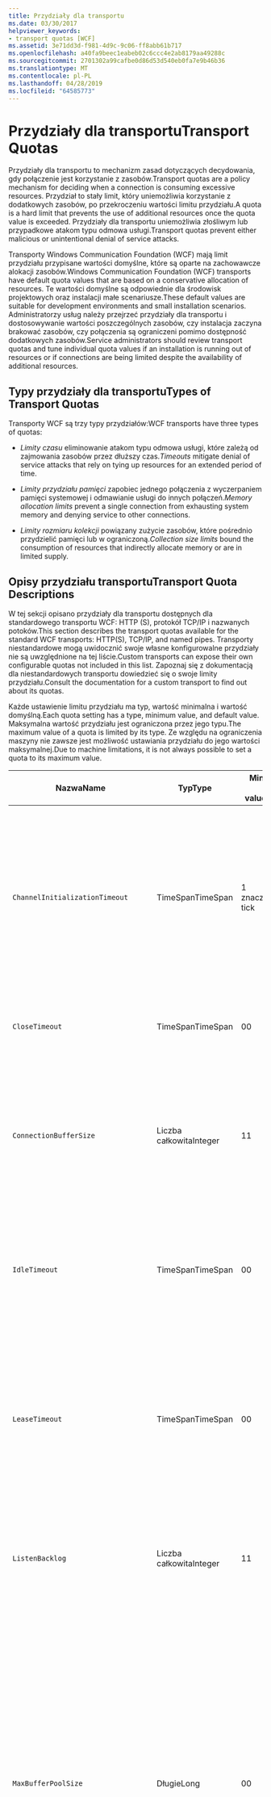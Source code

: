 ```yaml
---
title: Przydziały dla transportu
ms.date: 03/30/2017
helpviewer_keywords:
- transport quotas [WCF]
ms.assetid: 3e71dd3d-f981-4d9c-9c06-ff8abb61b717
ms.openlocfilehash: a40fa9beec1eabeb02c6ccc4e2ab8179aa49288c
ms.sourcegitcommit: 2701302a99cafbe0d86d53d540eb0fa7e9b46b36
ms.translationtype: MT
ms.contentlocale: pl-PL
ms.lasthandoff: 04/28/2019
ms.locfileid: "64585773"
---
```

# <a name="transport-quotas"></a><span data-ttu-id="481a7-102">Przydziały dla transportu</span><span class="sxs-lookup"><span data-stu-id="481a7-102">Transport Quotas</span></span>
<span data-ttu-id="481a7-103">Przydziały dla transportu to mechanizm zasad dotyczących decydowania, gdy połączenie jest korzystanie z zasobów.</span><span class="sxs-lookup"><span data-stu-id="481a7-103">Transport quotas are a policy mechanism for deciding when a connection is consuming excessive resources.</span></span> <span data-ttu-id="481a7-104">Przydział to stały limit, który uniemożliwia korzystanie z dodatkowych zasobów, po przekroczeniu wartości limitu przydziału.</span><span class="sxs-lookup"><span data-stu-id="481a7-104">A quota is a hard limit that prevents the use of additional resources once the quota value is exceeded.</span></span> <span data-ttu-id="481a7-105">Przydziały dla transportu uniemożliwia złośliwym lub przypadkowe atakom typu odmowa usługi.</span><span class="sxs-lookup"><span data-stu-id="481a7-105">Transport quotas prevent either malicious or unintentional denial of service attacks.</span></span>  
  
 <span data-ttu-id="481a7-106">Transporty Windows Communication Foundation (WCF) mają limit przydziału przypisane wartości domyślne, które są oparte na zachowawcze alokacji zasobów.</span><span class="sxs-lookup"><span data-stu-id="481a7-106">Windows Communication Foundation (WCF) transports have default quota values that are based on a conservative allocation of resources.</span></span> <span data-ttu-id="481a7-107">Te wartości domyślne są odpowiednie dla środowisk projektowych oraz instalacji małe scenariusze.</span><span class="sxs-lookup"><span data-stu-id="481a7-107">These default values are suitable for development environments and small installation scenarios.</span></span> <span data-ttu-id="481a7-108">Administratorzy usług należy przejrzeć przydziały dla transportu i dostosowywanie wartości poszczególnych zasobów, czy instalacja zaczyna brakować zasobów, czy połączenia są ograniczeni pomimo dostępność dodatkowych zasobów.</span><span class="sxs-lookup"><span data-stu-id="481a7-108">Service administrators should review transport quotas and tune individual quota values if an installation is running out of resources or if connections are being limited despite the availability of additional resources.</span></span>  
  
## <a name="types-of-transport-quotas"></a><span data-ttu-id="481a7-109">Typy przydziały dla transportu</span><span class="sxs-lookup"><span data-stu-id="481a7-109">Types of Transport Quotas</span></span>  
 <span data-ttu-id="481a7-110">Transporty WCF są trzy typy przydziałów:</span><span class="sxs-lookup"><span data-stu-id="481a7-110">WCF transports have three types of quotas:</span></span>  
  
- <span data-ttu-id="481a7-111">*Limity czasu* eliminowanie atakom typu odmowa usługi, które zależą od zajmowania zasobów przez dłuższy czas.</span><span class="sxs-lookup"><span data-stu-id="481a7-111">*Timeouts* mitigate denial of service attacks that rely on tying up resources for an extended period of time.</span></span>  
  
- <span data-ttu-id="481a7-112">*Limity przydziału pamięci* zapobiec jednego połączenia z wyczerpaniem pamięci systemowej i odmawianie usługi do innych połączeń.</span><span class="sxs-lookup"><span data-stu-id="481a7-112">*Memory allocation limits* prevent a single connection from exhausting system memory and denying service to other connections.</span></span>  
  
- <span data-ttu-id="481a7-113">*Limity rozmiaru kolekcji* powiązany zużycie zasobów, które pośrednio przydzielić pamięci lub w ograniczoną.</span><span class="sxs-lookup"><span data-stu-id="481a7-113">*Collection size limits* bound the consumption of resources that indirectly allocate memory or are in limited supply.</span></span>  
  
## <a name="transport-quota-descriptions"></a><span data-ttu-id="481a7-114">Opisy przydziału transportu</span><span class="sxs-lookup"><span data-stu-id="481a7-114">Transport Quota Descriptions</span></span>  
 <span data-ttu-id="481a7-115">W tej sekcji opisano przydziały dla transportu dostępnych dla standardowego transportu WCF: HTTP (S), protokół TCP/IP i nazwanych potoków.</span><span class="sxs-lookup"><span data-stu-id="481a7-115">This section describes the transport quotas available for the standard WCF transports: HTTP(S), TCP/IP, and named pipes.</span></span> <span data-ttu-id="481a7-116">Transporty niestandardowe mogą uwidocznić swoje własne konfigurowalne przydziały nie są uwzględnione na tej liście.</span><span class="sxs-lookup"><span data-stu-id="481a7-116">Custom transports can expose their own configurable quotas not included in this list.</span></span> <span data-ttu-id="481a7-117">Zapoznaj się z dokumentacją dla niestandardowych transportu dowiedzieć się o swoje limity przydziału.</span><span class="sxs-lookup"><span data-stu-id="481a7-117">Consult the documentation for a custom transport to find out about its quotas.</span></span>  
  
 <span data-ttu-id="481a7-118">Każde ustawienie limitu przydziału ma typ, wartość minimalna i wartość domyślną.</span><span class="sxs-lookup"><span data-stu-id="481a7-118">Each quota setting has a type, minimum value, and default value.</span></span> <span data-ttu-id="481a7-119">Maksymalna wartość przydziału jest ograniczona przez jego typu.</span><span class="sxs-lookup"><span data-stu-id="481a7-119">The maximum value of a quota is limited by its type.</span></span> <span data-ttu-id="481a7-120">Ze względu na ograniczenia maszyny nie zawsze jest możliwość ustawiania przydziału do jego wartości maksymalnej.</span><span class="sxs-lookup"><span data-stu-id="481a7-120">Due to machine limitations, it is not always possible to set a quota to its maximum value.</span></span>  
  
|<span data-ttu-id="481a7-121">Nazwa</span><span class="sxs-lookup"><span data-stu-id="481a7-121">Name</span></span>|<span data-ttu-id="481a7-122">Typ</span><span class="sxs-lookup"><span data-stu-id="481a7-122">Type</span></span>|<span data-ttu-id="481a7-123">Min.</span><span class="sxs-lookup"><span data-stu-id="481a7-123">Min.</span></span><br /><br /> <span data-ttu-id="481a7-124">value</span><span class="sxs-lookup"><span data-stu-id="481a7-124">value</span></span>|<span data-ttu-id="481a7-125">Domyślny</span><span class="sxs-lookup"><span data-stu-id="481a7-125">Default</span></span><br /><br /> <span data-ttu-id="481a7-126">value</span><span class="sxs-lookup"><span data-stu-id="481a7-126">value</span></span>|<span data-ttu-id="481a7-127">Opis</span><span class="sxs-lookup"><span data-stu-id="481a7-127">Description</span></span>|  
|----------|----------|--------------------|-----------------------|-----------------|  
|`ChannelInitializationTimeout`|<span data-ttu-id="481a7-128">TimeSpan</span><span class="sxs-lookup"><span data-stu-id="481a7-128">TimeSpan</span></span>|<span data-ttu-id="481a7-129">1 znaczników</span><span class="sxs-lookup"><span data-stu-id="481a7-129">1 tick</span></span>|<span data-ttu-id="481a7-130">5 s</span><span class="sxs-lookup"><span data-stu-id="481a7-130">5 sec</span></span>|<span data-ttu-id="481a7-131">Maksymalny czas oczekiwania na połączenie do wysłania Preambuła podczas początkowego Odczyt.</span><span class="sxs-lookup"><span data-stu-id="481a7-131">Maximum time to wait for a connection to send the preamble during the initial read.</span></span> <span data-ttu-id="481a7-132">Odebrano te dane przed uwierzytelnianie odbywa się.</span><span class="sxs-lookup"><span data-stu-id="481a7-132">This data is received before authentication occurs.</span></span> <span data-ttu-id="481a7-133">To ustawienie jest zwykle znacznie mniejszy niż `ReceiveTimeout` wartości limitu przydziału.</span><span class="sxs-lookup"><span data-stu-id="481a7-133">This setting is generally much smaller than the `ReceiveTimeout` quota value.</span></span>|  
|`CloseTimeout`|<span data-ttu-id="481a7-134">TimeSpan</span><span class="sxs-lookup"><span data-stu-id="481a7-134">TimeSpan</span></span>|<span data-ttu-id="481a7-135">0</span><span class="sxs-lookup"><span data-stu-id="481a7-135">0</span></span>|<span data-ttu-id="481a7-136">1 min</span><span class="sxs-lookup"><span data-stu-id="481a7-136">1 min</span></span>|<span data-ttu-id="481a7-137">Maksymalny czas oczekiwania na połączenie zamknąć przed transportu zgłasza wyjątek.</span><span class="sxs-lookup"><span data-stu-id="481a7-137">Maximum time to wait for a connection to close before the transport raises an exception.</span></span>|  
|`ConnectionBufferSize`|<span data-ttu-id="481a7-138">Liczba całkowita</span><span class="sxs-lookup"><span data-stu-id="481a7-138">Integer</span></span>|<span data-ttu-id="481a7-139">1</span><span class="sxs-lookup"><span data-stu-id="481a7-139">1</span></span>|<span data-ttu-id="481a7-140">8 KB</span><span class="sxs-lookup"><span data-stu-id="481a7-140">8 KB</span></span>|<span data-ttu-id="481a7-141">Rozmiar w bajtach, wysyłania i odbierania buforów transportu źródłowego.</span><span class="sxs-lookup"><span data-stu-id="481a7-141">Size, in bytes, of the transmit and receive buffers of the underlying transport.</span></span> <span data-ttu-id="481a7-142">Zwiększenie rozmiaru buforu może zwiększyć przepływność, podczas wysyłania dużych komunikatów.</span><span class="sxs-lookup"><span data-stu-id="481a7-142">Increasing the buffer size can improve throughput when sending large messages.</span></span>|  
|`IdleTimeout`|<span data-ttu-id="481a7-143">TimeSpan</span><span class="sxs-lookup"><span data-stu-id="481a7-143">TimeSpan</span></span>|<span data-ttu-id="481a7-144">0</span><span class="sxs-lookup"><span data-stu-id="481a7-144">0</span></span>|<span data-ttu-id="481a7-145">2 min</span><span class="sxs-lookup"><span data-stu-id="481a7-145">2 min</span></span>|<span data-ttu-id="481a7-146">Maksymalny czas tego połączenie może pozostawać bezczynne, zanim zamykane.</span><span class="sxs-lookup"><span data-stu-id="481a7-146">Maximum time a pooled connection can remain idle before being closed.</span></span><br /><br /> <span data-ttu-id="481a7-147">To ustawienie dotyczy tylko puli połączeń.</span><span class="sxs-lookup"><span data-stu-id="481a7-147">This setting only applies to pooled connections.</span></span>|  
|`LeaseTimeout`|<span data-ttu-id="481a7-148">TimeSpan</span><span class="sxs-lookup"><span data-stu-id="481a7-148">TimeSpan</span></span>|<span data-ttu-id="481a7-149">0</span><span class="sxs-lookup"><span data-stu-id="481a7-149">0</span></span>|<span data-ttu-id="481a7-150">5 min</span><span class="sxs-lookup"><span data-stu-id="481a7-150">5 min</span></span>|<span data-ttu-id="481a7-151">Maksymalny okres istnienia puli aktywne połączenie.</span><span class="sxs-lookup"><span data-stu-id="481a7-151">Maximum lifetime of an active pooled connection.</span></span> <span data-ttu-id="481a7-152">Po upływie określonego czasu, połączenie zostaje zamknięte, gdy bieżące żądanie zostanie obsłużone.</span><span class="sxs-lookup"><span data-stu-id="481a7-152">After the specified time elapses, the connection closes once the current request is serviced.</span></span><br /><br /> <span data-ttu-id="481a7-153">To ustawienie dotyczy tylko puli połączeń.</span><span class="sxs-lookup"><span data-stu-id="481a7-153">This setting only applies to pooled connections.</span></span>|  
|`ListenBacklog`|<span data-ttu-id="481a7-154">Liczba całkowita</span><span class="sxs-lookup"><span data-stu-id="481a7-154">Integer</span></span>|<span data-ttu-id="481a7-155">1</span><span class="sxs-lookup"><span data-stu-id="481a7-155">1</span></span>|<span data-ttu-id="481a7-156">10</span><span class="sxs-lookup"><span data-stu-id="481a7-156">10</span></span>|<span data-ttu-id="481a7-157">Maksymalna liczba połączeń, które mogą mieć unserviced odbiornik przed dodatkowych połączeń do tego punktu końcowego są odrzucane.</span><span class="sxs-lookup"><span data-stu-id="481a7-157">Maximum number of connections that the listener can have unserviced before additional connections to that endpoint are denied.</span></span>|  
|`MaxBufferPoolSize`|<span data-ttu-id="481a7-158">Długie</span><span class="sxs-lookup"><span data-stu-id="481a7-158">Long</span></span>|<span data-ttu-id="481a7-159">0</span><span class="sxs-lookup"><span data-stu-id="481a7-159">0</span></span>|<span data-ttu-id="481a7-160">512 KB</span><span class="sxs-lookup"><span data-stu-id="481a7-160">512 KB</span></span>|<span data-ttu-id="481a7-161">Maksymalna ilość pamięci, w bajtach, które transportu devotes do puli buforów komunikatów wielokrotnego użytku.</span><span class="sxs-lookup"><span data-stu-id="481a7-161">Maximum memory, in bytes, that the transport devotes to pooling reusable message buffers.</span></span> <span data-ttu-id="481a7-162">Gdy pula nie może dostarczyć buforu komunikatu, bufor nowego jest przydzielany do tymczasowego użytku.</span><span class="sxs-lookup"><span data-stu-id="481a7-162">When the pool cannot supply a message buffer, a new buffer is allocated for temporary use.</span></span><br /><br /> <span data-ttu-id="481a7-163">Instalacje, utworzyć wiele fabryki kanałów i odbiorników, które można przydzielić dużej ilości pamięci dla puli buforów.</span><span class="sxs-lookup"><span data-stu-id="481a7-163">Installations that create many channel factories or listeners can allocate large amounts of memory for buffer pools.</span></span> <span data-ttu-id="481a7-164">Ograniczenie to rozmiar buforu może znacznie zmniejszyć użycie pamięci w tym scenariuszu.</span><span class="sxs-lookup"><span data-stu-id="481a7-164">Reducing this buffer size can greatly reduce memory usage in this scenario.</span></span>|  
|`MaxBufferSize`|<span data-ttu-id="481a7-165">Liczba całkowita</span><span class="sxs-lookup"><span data-stu-id="481a7-165">Integer</span></span>|<span data-ttu-id="481a7-166">1</span><span class="sxs-lookup"><span data-stu-id="481a7-166">1</span></span>|<span data-ttu-id="481a7-167">64 KB</span><span class="sxs-lookup"><span data-stu-id="481a7-167">64 KB</span></span>|<span data-ttu-id="481a7-168">Maksymalny rozmiar w bajtach bufora używany dla danych przesyłanych strumieniowo.</span><span class="sxs-lookup"><span data-stu-id="481a7-168">Maximum size, in bytes, of a buffer used for streaming data.</span></span> <span data-ttu-id="481a7-169">Jeśli ten limit przydziału transportu nie jest ustawiona, lub transportu nie korzysta z przesyłania strumieniowego, a następnie wartość limitu przydziału jest taka sama jak mniejszego z `MaxReceivedMessageSize` wartości limitu przydziału i <xref:System.Int32.MaxValue>.</span><span class="sxs-lookup"><span data-stu-id="481a7-169">If this transport quota is not set, or the transport is not using streaming, then the quota value is the same as the smaller of the `MaxReceivedMessageSize` quota value and <xref:System.Int32.MaxValue>.</span></span>|  
|`MaxOutboundConnectionsPerEndpoint`|<span data-ttu-id="481a7-170">Liczba całkowita</span><span class="sxs-lookup"><span data-stu-id="481a7-170">Integer</span></span>|<span data-ttu-id="481a7-171">1</span><span class="sxs-lookup"><span data-stu-id="481a7-171">1</span></span>|<span data-ttu-id="481a7-172">10</span><span class="sxs-lookup"><span data-stu-id="481a7-172">10</span></span>|<span data-ttu-id="481a7-173">Maksymalna liczba połączeń wychodzących, które mogą być powiązane z określonym punktem końcowym.</span><span class="sxs-lookup"><span data-stu-id="481a7-173">Maximum number of outgoing connections that can be associated with a particular endpoint.</span></span><br /><br /> <span data-ttu-id="481a7-174">To ustawienie dotyczy tylko puli połączeń.</span><span class="sxs-lookup"><span data-stu-id="481a7-174">This setting only applies to pooled connections.</span></span>|  
|`MaxOutputDelay`|<span data-ttu-id="481a7-175">TimeSpan</span><span class="sxs-lookup"><span data-stu-id="481a7-175">TimeSpan</span></span>|<span data-ttu-id="481a7-176">0</span><span class="sxs-lookup"><span data-stu-id="481a7-176">0</span></span>|<span data-ttu-id="481a7-177">200 ms</span><span class="sxs-lookup"><span data-stu-id="481a7-177">200 ms</span></span>|<span data-ttu-id="481a7-178">Maksymalny czas oczekiwania po zakończeniu operacji wysyłania dla przetwarzania wsadowego dodatkowe komunikaty w ramach jednej operacji.</span><span class="sxs-lookup"><span data-stu-id="481a7-178">Maximum time to wait after a send operation for batching additional messages in a single operation.</span></span> <span data-ttu-id="481a7-179">Komunikaty są wysyłane wcześniej, jeśli bufor transportu źródłowego zostaje zapełniony.</span><span class="sxs-lookup"><span data-stu-id="481a7-179">Messages are sent earlier if the buffer of the underlying transport becomes full.</span></span> <span data-ttu-id="481a7-180">Wysyłanie dodatkowych komunikatów nie powoduje resetowania opóźnienie.</span><span class="sxs-lookup"><span data-stu-id="481a7-180">Sending additional messages does not reset the delay period.</span></span>|  
|`MaxPendingAccepts`|<span data-ttu-id="481a7-181">Liczba całkowita</span><span class="sxs-lookup"><span data-stu-id="481a7-181">Integer</span></span>|<span data-ttu-id="481a7-182">1</span><span class="sxs-lookup"><span data-stu-id="481a7-182">1</span></span>|<span data-ttu-id="481a7-183">1</span><span class="sxs-lookup"><span data-stu-id="481a7-183">1</span></span>|<span data-ttu-id="481a7-184">Maksymalna liczba akceptuje kanałów, że odbiornik może mieć oczekiwania.</span><span class="sxs-lookup"><span data-stu-id="481a7-184">Maximum number of accepts for channels that the listener can have waiting.</span></span><br /><br /> <span data-ttu-id="481a7-185">Brak interwału czasu między Kończenie Akceptuj i uruchamianie nowego accept.</span><span class="sxs-lookup"><span data-stu-id="481a7-185">There is an interval of time between the accept completing and a new accept starting.</span></span> <span data-ttu-id="481a7-186">Zwiększenie rozmiaru tej kolekcji może uniemożliwić klientów łączących się w danym przedziale czasu z porzucana.</span><span class="sxs-lookup"><span data-stu-id="481a7-186">Increasing this collection size can prevent clients that connect during this interval from being dropped.</span></span>|  
|`MaxPendingConnections`|<span data-ttu-id="481a7-187">Liczba całkowita</span><span class="sxs-lookup"><span data-stu-id="481a7-187">Integer</span></span>|<span data-ttu-id="481a7-188">1</span><span class="sxs-lookup"><span data-stu-id="481a7-188">1</span></span>|<span data-ttu-id="481a7-189">10</span><span class="sxs-lookup"><span data-stu-id="481a7-189">10</span></span>|<span data-ttu-id="481a7-190">Maksymalna liczba połączeń, które mogą mieć odbiornika, oczekuje na zatwierdzenie przez aplikację.</span><span class="sxs-lookup"><span data-stu-id="481a7-190">Maximum number of connections that the listener can have waiting to be accepted by the application.</span></span> <span data-ttu-id="481a7-191">Po przekroczeniu tej wartości limitu przydziału na nowe połączenia przychodzące są odrzucane zamiast oczekuje na zatwierdzenie.</span><span class="sxs-lookup"><span data-stu-id="481a7-191">When this quota value is exceeded, new incoming connections are dropped rather than waiting to be accepted.</span></span><br /><br /> <span data-ttu-id="481a7-192">Połączenie funkcji, takich jak zabezpieczenia komunikatów może spowodować klienta otworzyć więcej niż jedno połączenie.</span><span class="sxs-lookup"><span data-stu-id="481a7-192">Connection features such as message security can cause a client to open more than one connection.</span></span> <span data-ttu-id="481a7-193">Administratorzy usługi należy uwzględnić w przypadku tych dodatkowych połączeń, podczas ustawiania tej wartości limitu przydziału.</span><span class="sxs-lookup"><span data-stu-id="481a7-193">Service administrators should account for these additional connections when setting this quota value.</span></span>|  
|`MaxReceivedMessageSize`|<span data-ttu-id="481a7-194">Długie</span><span class="sxs-lookup"><span data-stu-id="481a7-194">Long</span></span>|<span data-ttu-id="481a7-195">1</span><span class="sxs-lookup"><span data-stu-id="481a7-195">1</span></span>|<span data-ttu-id="481a7-196">64 KB</span><span class="sxs-lookup"><span data-stu-id="481a7-196">64 KB</span></span>|<span data-ttu-id="481a7-197">Maksymalny rozmiar w bajtach odebranego komunikatu, włącznie z nagłówkami, zanim transportu zgłasza wyjątek.</span><span class="sxs-lookup"><span data-stu-id="481a7-197">Maximum size, in bytes, of a received message, including headers, before the transport raises an exception.</span></span>|  
|`OpenTimeout`|<span data-ttu-id="481a7-198">TimeSpan</span><span class="sxs-lookup"><span data-stu-id="481a7-198">TimeSpan</span></span>|<span data-ttu-id="481a7-199">0</span><span class="sxs-lookup"><span data-stu-id="481a7-199">0</span></span>|<span data-ttu-id="481a7-200">1 min</span><span class="sxs-lookup"><span data-stu-id="481a7-200">1 min</span></span>|<span data-ttu-id="481a7-201">Maksymalny czas oczekiwania na połączenie nawiązane przed transportu zgłasza wyjątek.</span><span class="sxs-lookup"><span data-stu-id="481a7-201">Maximum time to wait for a connection to be established before the transport raises an exception.</span></span>|  
|`ReceiveTimeout`|<span data-ttu-id="481a7-202">TimeSpan</span><span class="sxs-lookup"><span data-stu-id="481a7-202">TimeSpan</span></span>|<span data-ttu-id="481a7-203">0</span><span class="sxs-lookup"><span data-stu-id="481a7-203">0</span></span>|<span data-ttu-id="481a7-204">10 min</span><span class="sxs-lookup"><span data-stu-id="481a7-204">10 min</span></span>|<span data-ttu-id="481a7-205">Maksymalny czas oczekiwania dla operacji odczytu, które należy wykonać przed transportu zgłasza wyjątek.</span><span class="sxs-lookup"><span data-stu-id="481a7-205">Maximum time to wait for a read operation to complete before the transport raises an exception.</span></span>|  
|`SendTimeout`|<span data-ttu-id="481a7-206">Przedział czasu</span><span class="sxs-lookup"><span data-stu-id="481a7-206">Timespan</span></span>|<span data-ttu-id="481a7-207">0</span><span class="sxs-lookup"><span data-stu-id="481a7-207">0</span></span>|<span data-ttu-id="481a7-208">1 min</span><span class="sxs-lookup"><span data-stu-id="481a7-208">1 min</span></span>|<span data-ttu-id="481a7-209">Maksymalny czas oczekiwania dla operacji zapisu, które należy wykonać przed transportu zgłasza wyjątek.</span><span class="sxs-lookup"><span data-stu-id="481a7-209">Maximum time to wait for a write operation to complete before the transport raises an exception.</span></span>|  
  
 <span data-ttu-id="481a7-210">Przydziały dla transportu `MaxPendingConnections` i `MaxOutboundConnectionsPerEndpoint` są łączone w pojedynczy transportu przydziału o nazwie `MaxConnections` po ustawieniu za pośrednictwem powiązania lub konfiguracji.</span><span class="sxs-lookup"><span data-stu-id="481a7-210">The transport quotas `MaxPendingConnections` and `MaxOutboundConnectionsPerEndpoint` are combined into a single transport quota called `MaxConnections` when set through the binding or configuration.</span></span> <span data-ttu-id="481a7-211">Tylko element powiązania umożliwia ustawienie te wartości limitu przydziału oddzielnie.</span><span class="sxs-lookup"><span data-stu-id="481a7-211">Only the binding element allows setting these quota values individually.</span></span> <span data-ttu-id="481a7-212">`MaxConnections` Transportu limit przydziału ma takie same wartości minimalnych i domyślnych.</span><span class="sxs-lookup"><span data-stu-id="481a7-212">The `MaxConnections` transport quota has the same minimum and default values.</span></span>  
  
## <a name="setting-transport-quotas"></a><span data-ttu-id="481a7-213">Ustawienie przydziały dla transportu</span><span class="sxs-lookup"><span data-stu-id="481a7-213">Setting Transport Quotas</span></span>  
 <span data-ttu-id="481a7-214">Przydziały dla transportu są ustawiane za pośrednictwem elementu powiązania transportu powiązania transportu, konfiguracji aplikacji lub zasad hosta.</span><span class="sxs-lookup"><span data-stu-id="481a7-214">Transport quotas are set through the transport binding element, the transport binding, application configuration, or host policy.</span></span> <span data-ttu-id="481a7-215">Ten dokument nie obejmuje ustawienia transportu za pomocą zasad hosta.</span><span class="sxs-lookup"><span data-stu-id="481a7-215">This document does not cover setting transports through host policy.</span></span> <span data-ttu-id="481a7-216">Zapoznaj się z dokumentacją dla transportu źródłowego do wykrywania ustawień przydziałów zasad hosta.</span><span class="sxs-lookup"><span data-stu-id="481a7-216">Consult the documentation for the underlying transport to discover the settings for host policy quotas.</span></span> <span data-ttu-id="481a7-217">[Konfigurowanie protokołów HTTP i HTTPS](../../../../docs/framework/wcf/feature-details/configuring-http-and-https.md) temacie opisano ustawienia limitu przydziału dla sterownik Http.sys.</span><span class="sxs-lookup"><span data-stu-id="481a7-217">The [Configuring HTTP and HTTPS](../../../../docs/framework/wcf/feature-details/configuring-http-and-https.md) topic describes quota settings for the Http.sys driver.</span></span> <span data-ttu-id="481a7-218">Wyszukaj Microsoft Knowledge Base, aby uzyskać więcej informacji o konfigurowaniu limitów Windows dla protokołu HTTP, TCP/IP i połączenia nazwanego potoku.</span><span class="sxs-lookup"><span data-stu-id="481a7-218">Search the Microsoft Knowledge Base for more information about configuring Windows limits on HTTP, TCP/IP, and named pipe connections.</span></span>  
  
 <span data-ttu-id="481a7-219">Inne rodzaje przydziały dotyczą pośrednio transportów.</span><span class="sxs-lookup"><span data-stu-id="481a7-219">Other types of quotas apply indirectly to transports.</span></span> <span data-ttu-id="481a7-220">Koder komunikatów, który używa transportu w celu przekształcenia wiadomości w bajtach może mieć własne ustawienia limitu przydziału.</span><span class="sxs-lookup"><span data-stu-id="481a7-220">The message encoder that the transport uses to transform a message into bytes can have its own quota settings.</span></span> <span data-ttu-id="481a7-221">Jednak te przydziały dotyczą niezależna od typu transportu używane.</span><span class="sxs-lookup"><span data-stu-id="481a7-221">However, these quotas are independent of the type of transport being used.</span></span>  
  
### <a name="controlling-transport-quotas-from-the-binding-element"></a><span data-ttu-id="481a7-222">Kontrolowanie przydziały dla transportu z elementu powiązania</span><span class="sxs-lookup"><span data-stu-id="481a7-222">Controlling Transport Quotas from the Binding Element</span></span>  
 <span data-ttu-id="481a7-223">Ustawienie przydziały dla transportu za pomocą elementu powiązania oferuje największą elastyczność w kontrolowaniu zachowanie transportu.</span><span class="sxs-lookup"><span data-stu-id="481a7-223">Setting transport quotas through the binding element offers the greatest flexibility in controlling the transport's behavior.</span></span> <span data-ttu-id="481a7-224">Limity czasu domyślnego dla Zamknij, Otwórz, Receive i wysłać operacje są pobierane z powiązania, po utworzeniu kanału.</span><span class="sxs-lookup"><span data-stu-id="481a7-224">The default timeouts for Close, Open, Receive, and Send operations are taken from the binding when a channel is built.</span></span>  
  
|<span data-ttu-id="481a7-225">Nazwa</span><span class="sxs-lookup"><span data-stu-id="481a7-225">Name</span></span>|<span data-ttu-id="481a7-226">HTTP</span><span class="sxs-lookup"><span data-stu-id="481a7-226">HTTP</span></span>|<span data-ttu-id="481a7-227">TCP/IP</span><span class="sxs-lookup"><span data-stu-id="481a7-227">TCP/IP</span></span>|<span data-ttu-id="481a7-228">Nazwany potok</span><span class="sxs-lookup"><span data-stu-id="481a7-228">Named pipe</span></span>|  
|----------|----------|-------------|----------------|  
|`ChannelInitializationTimeout`||<span data-ttu-id="481a7-229">X</span><span class="sxs-lookup"><span data-stu-id="481a7-229">X</span></span>|<span data-ttu-id="481a7-230">X</span><span class="sxs-lookup"><span data-stu-id="481a7-230">X</span></span>|  
|`CloseTimeout`||||  
|`ConnectionBufferSize`||<span data-ttu-id="481a7-231">X</span><span class="sxs-lookup"><span data-stu-id="481a7-231">X</span></span>|<span data-ttu-id="481a7-232">X</span><span class="sxs-lookup"><span data-stu-id="481a7-232">X</span></span>|  
|`IdleTimeout`||<span data-ttu-id="481a7-233">X</span><span class="sxs-lookup"><span data-stu-id="481a7-233">X</span></span>|<span data-ttu-id="481a7-234">X</span><span class="sxs-lookup"><span data-stu-id="481a7-234">X</span></span>|  
|`LeaseTimeout`||<span data-ttu-id="481a7-235">X</span><span class="sxs-lookup"><span data-stu-id="481a7-235">X</span></span>||  
|`ListenBacklog`||<span data-ttu-id="481a7-236">X</span><span class="sxs-lookup"><span data-stu-id="481a7-236">X</span></span>||  
|`MaxBufferPoolSize`|<span data-ttu-id="481a7-237">X</span><span class="sxs-lookup"><span data-stu-id="481a7-237">X</span></span>|<span data-ttu-id="481a7-238">X</span><span class="sxs-lookup"><span data-stu-id="481a7-238">X</span></span>|<span data-ttu-id="481a7-239">X</span><span class="sxs-lookup"><span data-stu-id="481a7-239">X</span></span>|  
|`MaxBufferSize`|<span data-ttu-id="481a7-240">X</span><span class="sxs-lookup"><span data-stu-id="481a7-240">X</span></span>|<span data-ttu-id="481a7-241">X</span><span class="sxs-lookup"><span data-stu-id="481a7-241">X</span></span>|<span data-ttu-id="481a7-242">X</span><span class="sxs-lookup"><span data-stu-id="481a7-242">X</span></span>|  
|`MaxOutboundConnectionsPerEndpoint`||<span data-ttu-id="481a7-243">X</span><span class="sxs-lookup"><span data-stu-id="481a7-243">X</span></span>|<span data-ttu-id="481a7-244">X</span><span class="sxs-lookup"><span data-stu-id="481a7-244">X</span></span>|  
|`MaxOutputDelay`||<span data-ttu-id="481a7-245">X</span><span class="sxs-lookup"><span data-stu-id="481a7-245">X</span></span>|<span data-ttu-id="481a7-246">X</span><span class="sxs-lookup"><span data-stu-id="481a7-246">X</span></span>|  
|`MaxPendingAccepts`||<span data-ttu-id="481a7-247">X</span><span class="sxs-lookup"><span data-stu-id="481a7-247">X</span></span>|<span data-ttu-id="481a7-248">X</span><span class="sxs-lookup"><span data-stu-id="481a7-248">X</span></span>|  
|`MaxPendingConnections`||<span data-ttu-id="481a7-249">X</span><span class="sxs-lookup"><span data-stu-id="481a7-249">X</span></span>|<span data-ttu-id="481a7-250">X</span><span class="sxs-lookup"><span data-stu-id="481a7-250">X</span></span>|  
|`MaxReceivedMessageSize`|<span data-ttu-id="481a7-251">X</span><span class="sxs-lookup"><span data-stu-id="481a7-251">X</span></span>|<span data-ttu-id="481a7-252">X</span><span class="sxs-lookup"><span data-stu-id="481a7-252">X</span></span>|<span data-ttu-id="481a7-253">X</span><span class="sxs-lookup"><span data-stu-id="481a7-253">X</span></span>|  
|`OpenTimeout`||||  
|`ReceiveTimeout`||||  
|`SendTimeout`||||  
  
### <a name="controlling-transport-quotas-from-the-binding"></a><span data-ttu-id="481a7-254">Kontrolowanie przydziały dla transportu z wiązania</span><span class="sxs-lookup"><span data-stu-id="481a7-254">Controlling Transport Quotas from the Binding</span></span>  
 <span data-ttu-id="481a7-255">Ustawienie przydziały dla transportu za pośrednictwem powiązania oferuje uproszczony zestaw przydziały mogą wybierać nadal zapewniając dostęp do najbardziej typowych wartości limitu przydziału.</span><span class="sxs-lookup"><span data-stu-id="481a7-255">Setting transport quotas through the binding offers a simplified set of quotas to choose from while still giving access to the most common quota values.</span></span>  
  
|<span data-ttu-id="481a7-256">Nazwa</span><span class="sxs-lookup"><span data-stu-id="481a7-256">Name</span></span>|<span data-ttu-id="481a7-257">HTTP</span><span class="sxs-lookup"><span data-stu-id="481a7-257">HTTP</span></span>|<span data-ttu-id="481a7-258">TCP/IP</span><span class="sxs-lookup"><span data-stu-id="481a7-258">TCP/IP</span></span>|<span data-ttu-id="481a7-259">Nazwany potok</span><span class="sxs-lookup"><span data-stu-id="481a7-259">Named pipe</span></span>|  
|----------|----------|-------------|----------------|  
|`ChannelInitializationTimeout`||||  
|`CloseTimeout`|<span data-ttu-id="481a7-260">X</span><span class="sxs-lookup"><span data-stu-id="481a7-260">X</span></span>|<span data-ttu-id="481a7-261">X</span><span class="sxs-lookup"><span data-stu-id="481a7-261">X</span></span>|<span data-ttu-id="481a7-262">X</span><span class="sxs-lookup"><span data-stu-id="481a7-262">X</span></span>|  
|`ConnectionBufferSize`||||  
|`IdleTimeout`||||  
|`LeaseTimeout`||||  
|`ListenBacklog`||<span data-ttu-id="481a7-263">X</span><span class="sxs-lookup"><span data-stu-id="481a7-263">X</span></span>||  
|`MaxBufferPoolSize`|<span data-ttu-id="481a7-264">X</span><span class="sxs-lookup"><span data-stu-id="481a7-264">X</span></span>|<span data-ttu-id="481a7-265">X</span><span class="sxs-lookup"><span data-stu-id="481a7-265">X</span></span>|<span data-ttu-id="481a7-266">X</span><span class="sxs-lookup"><span data-stu-id="481a7-266">X</span></span>|  
|`MaxBufferSize`|<span data-ttu-id="481a7-267">1</span><span class="sxs-lookup"><span data-stu-id="481a7-267">1</span></span>|<span data-ttu-id="481a7-268">X</span><span class="sxs-lookup"><span data-stu-id="481a7-268">X</span></span>|<span data-ttu-id="481a7-269">X</span><span class="sxs-lookup"><span data-stu-id="481a7-269">X</span></span>|  
|`MaxOutboundConnectionsPerEndpoint`||<span data-ttu-id="481a7-270">2</span><span class="sxs-lookup"><span data-stu-id="481a7-270">2</span></span>|<span data-ttu-id="481a7-271">2</span><span class="sxs-lookup"><span data-stu-id="481a7-271">2</span></span>|  
|`MaxOutputDelay`||||  
|`MaxPendingAccepts`||||  
|`MaxPendingConnections`||<span data-ttu-id="481a7-272">2</span><span class="sxs-lookup"><span data-stu-id="481a7-272">2</span></span>|<span data-ttu-id="481a7-273">2</span><span class="sxs-lookup"><span data-stu-id="481a7-273">2</span></span>|  
|`MaxReceivedMessageSize`|<span data-ttu-id="481a7-274">X</span><span class="sxs-lookup"><span data-stu-id="481a7-274">X</span></span>|<span data-ttu-id="481a7-275">X</span><span class="sxs-lookup"><span data-stu-id="481a7-275">X</span></span>|<span data-ttu-id="481a7-276">X</span><span class="sxs-lookup"><span data-stu-id="481a7-276">X</span></span>|  
|`OpenTimeout`|<span data-ttu-id="481a7-277">X</span><span class="sxs-lookup"><span data-stu-id="481a7-277">X</span></span>|<span data-ttu-id="481a7-278">X</span><span class="sxs-lookup"><span data-stu-id="481a7-278">X</span></span>|<span data-ttu-id="481a7-279">X</span><span class="sxs-lookup"><span data-stu-id="481a7-279">X</span></span>|  
|`ReceiveTimeout`|<span data-ttu-id="481a7-280">X</span><span class="sxs-lookup"><span data-stu-id="481a7-280">X</span></span>|<span data-ttu-id="481a7-281">X</span><span class="sxs-lookup"><span data-stu-id="481a7-281">X</span></span>|<span data-ttu-id="481a7-282">X</span><span class="sxs-lookup"><span data-stu-id="481a7-282">X</span></span>|  
|`SendTimeout`|<span data-ttu-id="481a7-283">X</span><span class="sxs-lookup"><span data-stu-id="481a7-283">X</span></span>|<span data-ttu-id="481a7-284">X</span><span class="sxs-lookup"><span data-stu-id="481a7-284">X</span></span>|<span data-ttu-id="481a7-285">X</span><span class="sxs-lookup"><span data-stu-id="481a7-285">X</span></span>|  
  
1. <span data-ttu-id="481a7-286">`MaxBufferSize` Przydziału transportu jest dostępna tylko na `BasicHttp` powiązania.</span><span class="sxs-lookup"><span data-stu-id="481a7-286">The `MaxBufferSize` transport quota is only available on the `BasicHttp` binding.</span></span> <span data-ttu-id="481a7-287">`WSHttp` Powiązania są dla scenariuszy, które nie obsługują przesyłane strumieniowo transportu.</span><span class="sxs-lookup"><span data-stu-id="481a7-287">The `WSHttp` bindings are for scenarios that do not support streamed transport modes.</span></span>  
  
2. <span data-ttu-id="481a7-288">Przydziały dla transportu `MaxPendingConnections` i `MaxOutboundConnectionsPerEndpoint` są łączone w pojedynczy transportu przydziału o nazwie `MaxConnections`.</span><span class="sxs-lookup"><span data-stu-id="481a7-288">The transport quotas `MaxPendingConnections` and `MaxOutboundConnectionsPerEndpoint` are combined into a single transport quota called `MaxConnections`.</span></span>  
  
### <a name="controlling-transport-quotas-from-configuration"></a><span data-ttu-id="481a7-289">Kontrolowanie przydziały dla transportu z konfiguracji</span><span class="sxs-lookup"><span data-stu-id="481a7-289">Controlling Transport Quotas from Configuration</span></span>  
 <span data-ttu-id="481a7-290">Konfiguracja aplikacji można ustawić tej samej przydziały dla transportu jako bezpośredni dostęp do właściwości w powiązaniu.</span><span class="sxs-lookup"><span data-stu-id="481a7-290">Application configuration can set the same transport quotas as directly accessing properties on a binding.</span></span> <span data-ttu-id="481a7-291">W plikach konfiguracyjnych Nazwa przydziału transportu zawsze rozpoczyna się od małej litery.</span><span class="sxs-lookup"><span data-stu-id="481a7-291">In configuration files, the name of a transport quota always starts with a lowercase letter.</span></span> <span data-ttu-id="481a7-292">Na przykład `CloseTimeout` właściwość w powiązaniu odpowiada `closeTimeout` ustawieniu konfiguracji i `MaxConnections` właściwość w powiązaniu odpowiada `maxConnections` ustawieniu konfiguracji.</span><span class="sxs-lookup"><span data-stu-id="481a7-292">For example, the `CloseTimeout` property on a binding corresponds to the `closeTimeout` setting in configuration and the `MaxConnections` property on a binding corresponds to the `maxConnections` setting in configuration.</span></span>  
  
## <a name="see-also"></a><span data-ttu-id="481a7-293">Zobacz także</span><span class="sxs-lookup"><span data-stu-id="481a7-293">See also</span></span>

- <xref:System.ServiceModel.Channels.HttpsTransportBindingElement>
- <xref:System.ServiceModel.Channels.HttpTransportBindingElement>
- <xref:System.ServiceModel.Channels.TcpTransportBindingElement>
- <xref:System.ServiceModel.Channels.NamedPipeTransportBindingElement>
- <xref:System.ServiceModel.Channels.ConnectionOrientedTransportBindingElement>
- <xref:System.ServiceModel.Channels.TransportBindingElement>
